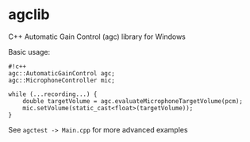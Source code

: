 # agclib #
C++ Automatic Gain Control (agc) library for Windows

Basic usage:
```
#!c++
agc::AutomaticGainControl agc;
agc::MicrophoneController mic;

while (...recording...) {
	double targetVolume = agc.evaluateMicrophoneTargetVolume(pcm);
	mic.setVolume(static_cast<float>(targetVolume));
}
```

See `agctest -> Main.cpp` for more advanced examples